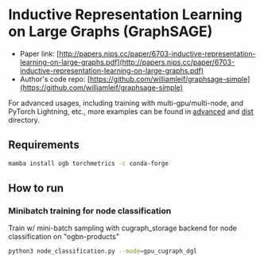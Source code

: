 Inductive Representation Learning on Large Graphs (GraphSAGE)
============

- Paper link: [http://papers.nips.cc/paper/6703-inductive-representation-learning-on-large-graphs.pdf](http://papers.nips.cc/paper/6703-inductive-representation-learning-on-large-graphs.pdf)
- Author's code repo: [https://github.com/williamleif/graphsage-simple](https://github.com/williamleif/graphsage-simple)

For advanced usages, including training with multi-gpu/multi-node, and PyTorch Lightning, etc., more examples can be found in [advanced](https://github.com/dmlc/dgl/tree/master/examples/pytorch/graphsage/advanced) and [dist](https://github.com/dmlc/dgl/tree/master/examples/pytorch/graphsage/dist) directory.

Requirements
------------

```bash
mamba install ogb torchmetrics -c conda-forge
```

How to run
-------


### Minibatch training for node classification

Train w/ mini-batch sampling with cugraph_storage backend for node classification on "ogbn-products"

```bash
python3 node_classification.py --mode=gpu_cugraph_dgl
```

